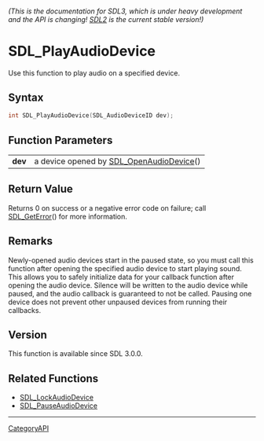 ###### (This is the documentation for SDL3, which is under heavy development and the API is changing! [SDL2](https://wiki.libsdl.org/SDL2/) is the current stable version!)
# SDL_PlayAudioDevice

Use this function to play audio on a specified device.

## Syntax

```c
int SDL_PlayAudioDevice(SDL_AudioDeviceID dev);

```

## Function Parameters

|             |                                                                 |
| ----------- | --------------------------------------------------------------- |
| **dev**     | a device opened by [SDL_OpenAudioDevice](SDL_OpenAudioDevice.md)() |

## Return Value

Returns 0 on success or a negative error code on failure; call
[SDL_GetError](SDL_GetError.md)() for more information.

## Remarks

Newly-opened audio devices start in the paused state, so you must call this
function after opening the specified audio device to start playing sound.
This allows you to safely initialize data for your callback function after
opening the audio device. Silence will be written to the audio device while
paused, and the audio callback is guaranteed to not be called. Pausing one
device does not prevent other unpaused devices from running their
callbacks.

## Version

This function is available since SDL 3.0.0.

## Related Functions

* [SDL_LockAudioDevice](SDL_LockAudioDevice.md)
* [SDL_PauseAudioDevice](SDL_PauseAudioDevice.md)

----
[CategoryAPI](CategoryAPI.md)

